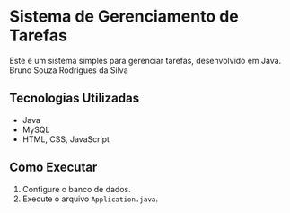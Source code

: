 # Sistema de Gerenciamento de Tarefas
Este é um sistema simples para gerenciar tarefas, desenvolvido em Java.
Bruno Souza Rodrigues da Silva

## Tecnologias Utilizadas
- Java
- MySQL
- HTML, CSS, JavaScript

## Como Executar
1. Configure o banco de dados.
2. Execute o arquivo `Application.java`.
